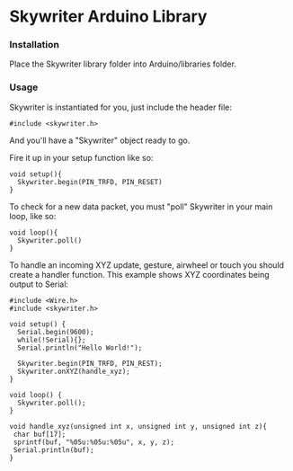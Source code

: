 Skywriter Arduino Library
=========================

### Installation
Place the Skywriter library folder into Arduino/libraries folder.

### Usage
Skywriter is instantiated for you, just include the header file:

    #include <skywriter.h>

And you'll have a "Skywriter" object ready to go.

Fire it up in your setup function like so:

    void setup(){
      Skywriter.begin(PIN_TRFD, PIN_RESET)
    }

To check for a new data packet, you must "poll" Skywriter in your main loop, like so:

    void loop(){
      Skywriter.poll()
    }

To handle an incoming XYZ update, gesture, airwheel or touch you should create a handler function. This example shows XYZ coordinates being output to Serial:

    #include <Wire.h>
    #include <skywriter.h>

    void setup() {
      Serial.begin(9600);
      while(!Serial){};
      Serial.println("Hello World!");

      Skywriter.begin(PIN_TRFD, PIN_REST);
      Skywriter.onXYZ(handle_xyz);
    }

    void loop() {
      Skywriter.poll();
    }

    void handle_xyz(unsigned int x, unsigned int y, unsigned int z){
     char buf[17];
     sprintf(buf, "%05u:%05u:%05u", x, y, z);
     Serial.println(buf);
    }

